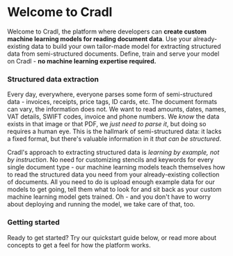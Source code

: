 # Welcome to Cradl

Welcome to Cradl, the platform where developers can **create custom machine learning models for reading document data**. Use your already-existing data to build your own tailor-made model for extracting structured data from semi-structured documents. Define, train and serve your model on Cradl - **no machine learning expertise required.**

### Structured data extraction

Every day, everywhere, everyone parses some form of semi-structured data - invoices, receipts, price tags, ID cards, etc. The document formats can vary, the information does not. We want to read amounts, dates, names, VAT details, SWIFT codes, invoice and phone numbers. We _know_ the data exists in that image or that PDF, we _just need to parse it_, but doing so requires a human eye. This is the hallmark of semi-structured data: it lacks a fixed format, but there's valuable information in it _that can be structured_.

Cradl's approach to extracting structured data is _learning by example, not by instruction_. No need for customizing stencils and keywords for every single document type - our machine learning models teach themselves how to read the structured data you need from your already-existing collection of documents. All you need to do is upload enough example data for our models to get going, tell them what to look for and sit back as your custom machine learning model gets trained. Oh - and you don't have to worry about deploying and running the model, we take care of that, too.

### Getting started

Ready to get started? Try our quickstart guide below, or read more about concepts to get a feel for how the platform works.





